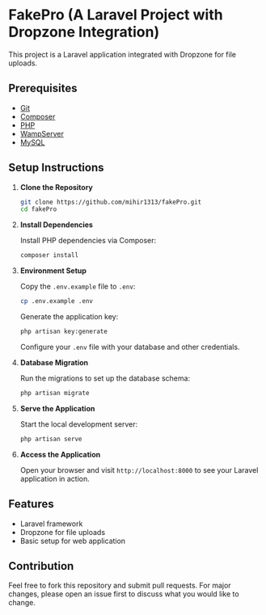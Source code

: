 # FakePro (A Laravel Project with Dropzone Integration)

This project is a Laravel application integrated with Dropzone for file uploads.

## Prerequisites

- [Git](https://git-scm.com/)
- [Composer](https://getcomposer.org/)
- [PHP](https://www.php.net/)
- [WampServer](http://www.wampserver.com/en/)
- [MySQL](https://www.mysql.com/)

## Setup Instructions

1. **Clone the Repository**

    ```bash
    git clone https://github.com/mihir1313/fakePro.git
    cd fakePro
    ```

2. **Install Dependencies**

    Install PHP dependencies via Composer:

    ```bash
    composer install
    ```

3. **Environment Setup**

    Copy the `.env.example` file to `.env`:

    ```bash
    cp .env.example .env
    ```

    Generate the application key:

    ```bash
    php artisan key:generate
    ```

    Configure your `.env` file with your database and other credentials.

4. **Database Migration**

    Run the migrations to set up the database schema:

    ```bash
    php artisan migrate
    ```

5. **Serve the Application**

    Start the local development server:

    ```bash
    php artisan serve
    ```

6. **Access the Application**

    Open your browser and visit `http://localhost:8000` to see your Laravel application in action.

## Features

- Laravel framework
- Dropzone for file uploads
- Basic setup for web application

## Contribution

Feel free to fork this repository and submit pull requests. For major changes, please open an issue first to discuss what you would like to change.
